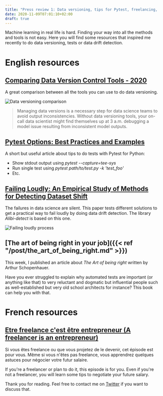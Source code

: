 ```yaml
---
title: "Press review 1: Data versioning, tips for Pytest, freelancing, etc"
date: 2020-11-09T07:01:10+02:00
draft: true
---
```


Machine learning in real life is hard. Finding your way into all the methods and tools is not easy.
Here you will find some resources that inspired me recently to do data versioning, tests or data drift detection.

# English resources

## [Comparing Data Version Control Tools - 2020](https://dagshub.com/blog/data-version-control-tools/)

A great comparison between all the tools you can use to do data versioning.

![Data versioning comparison](/data_versioning.png)

>Managing data versions is a necessary step for data science teams to avoid output inconsistencies. Without data versioning tools, your on-call data scientist might find themselves up at 3 a.m. debugging a model issue resulting from inconsistent model outputs.

## [Pytest Options: Best Practices and Examples](https://queirozf.com/entries/pytest-options-best-practices-and-examples)

A short but useful article about tips to do tests with Pytest for Python:
- Show stdout output using *pytest --capture=tee-sys*
- Run single test using *pytest path/to/test.py -k 'test_foo'*
- Etc.

## [Failing Loudly: An Empirical Study of Methods for Detecting Dataset Shift](https://arxiv.org/abs/1810.11953)

The failures in data science are silent. This paper tests different solutions to get a practical way to fail loudly by doing data drift detection. The library *Alibi-detect* is based on this one.

![Failing loudly process](/failing_loudly_paper.png)

## [The art of being right in your job]({{< ref "/post/the_art_of_being_right.md" >}})
This week, I published an article about *The Art of being right* written by Arthur Schopenhauer.

Have you ever struggled to explain why automated tests are important (or anything like that) to very reluctant and dogmatic but influential people such as well-established but very old school architects for instance? This book can help you with that.

# French resources

## [Etre freelance c'est être entrepreneur (A freelancer is an entrepreneur)](https://smartlink.ausha.co/punkindev/episode-10-etre-freelance-c-est-etre-entrepreneur)

Si vous êtes freelance ou que vous projetez de le devenir, cet épisode est pour vous.
Même si vous n'êtes pas freelance, vous apprendrez quelques astuces pour négocier votre futur salaire.

If you're a freelancer or plan to do it, this episode is for you.
Even if you're not a freelancer, you will learn some tips to negotiate your future salary.


Thank you for reading. Feel free to contact me on [Twitter](https://twitter.com/saby_nastasia) if you want to discuss that.
